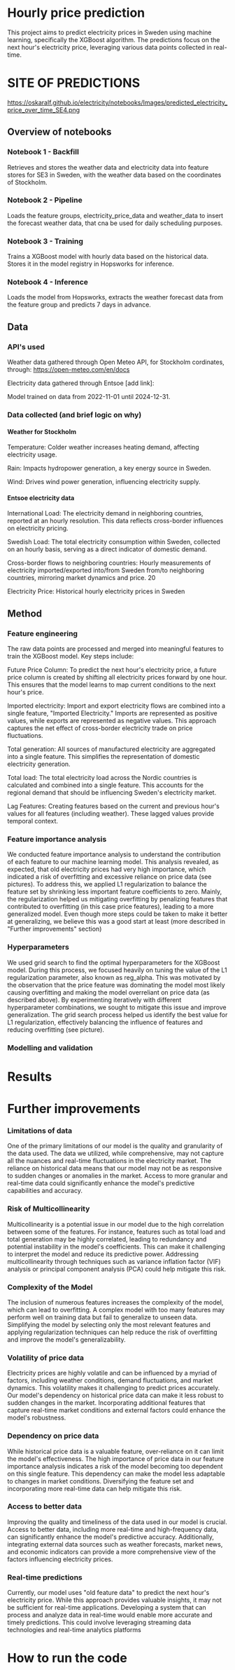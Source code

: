 # Hourly price prediction 
This project aims to predict electricity prices in Sweden using machine learning, specifically the XGBoost algorithm. The predictions focus on the next hour's electricity price, leveraging various data points collected in real-time.

# SITE OF PREDICTIONS
https://oskaralf.github.io/electricity/notebooks/Images/predicted_electricity_price_over_time_SE4.png

## Overview of notebooks

### Notebook 1 - Backfill
Retrieves and stores the weather data and electricity data into feature stores for SE3 in Sweden, with the weather data based on the coordinates of Stockholm.

### Notebook 2 - Pipeline
Loads the feature groups, electricity_price_data and weather_data to insert the forecast weather data, that cna be used for daily scheduling purposes. 

### Notebook 3 - Training
Trains a XGBoost model with hourly data based on the historical data. Stores it in the model registry in Hopsworks for inference.

### Notebook 4 - Inference
Loads the model from Hopsworks, extracts the weather forecast data from the feature group and predicts 7 days in advance. 

## Data 

### API's used
Weather data gathered through Open Meteo API, for Stockholm cordinates, through:
https://open-meteo.com/en/docs

Electricity data gathered through Entsoe [add link]:

Model trained on data from 2022-11-01 until 2024-12-31. 

### Data collected (and brief logic on why)

#### Weather for Stockholm
Temperature: Colder weather increases heating demand, affecting electricity usage.

Rain: Impacts hydropower generation, a key energy source in Sweden.

Wind: Drives wind power generation, influencing electricity supply.

#### Entsoe electricity data

International Load: The electricity demand in neighboring countries, reported at an hourly resolution. This data reflects cross-border influences on electricity pricing.  

Swedish Load: The total electricity consumption within Sweden, collected on an hourly basis, serving as a direct indicator of domestic demand.

Cross-border flows to neighboring countries: Hourly measurements of electricity imported/exported into/from Sweden from/to neighboring countries, mirroring market dynamics and price. 20

Electricity Price: Historical hourly electricity prices in Sweden

## Method

### Feature engineering

The raw data points are processed and merged into meaningful features to train the XGBoost model. Key steps include:

Future Price Column: To predict the next hour's electricity price, a future price column is created by shifting all electricity prices forward by one hour. This ensures that the model learns to map current conditions to the next hour's price.

Imported electricity: Import and export electricity flows are combined into a single feature, "Imported Electricity." Imports are represented as positive values, while exports are represented as negative values. This approach captures the net effect of cross-border electricity trade on price fluctuations.

Total generation: All sources of manufactured electricity are aggregated into a single feature. This simplifies the representation of domestic electricity generation.

Total load: The total electricity load across the Nordic countries is calculated and combined into a single feature. This accounts for the regional demand that should be influencing Sweden's electricity market.

Lag Features: Creating features based on the current and previous hour's values for all features (including weather). These lagged values provide temporal context. 

### Feature importance analysis
We conducted feature importance analysis to understand the contribution of each feature to our machine learning model. This analysis revealed, as expected, that old electricity prices had very high importance, which indicated a risk of overfitting and excessive reliance on price data (see pictures). To address this, we applied L1 regularization to balance the feature set by shrinking less important feature coefficients to zero. Mainly, the regularization helped us mitigating overfitting by penalizing features that contributed to overfitting (in this case price features), leading to a more generalized model. Even though more steps could be taken to make it better at generalizing, we believe this was a good start at least (more described in "Further improvements" section)

### Hyperparameters
We used grid search to find the optimal hyperparameters for the XGBoost model. During this process, we focused heavily on tuning the value of the L1 regularization parameter, also known as reg_alpha. This was motivated by the observation that the price feature was dominating the model most likely causing overfitting and making the model overreliant on price data (as described above). By experimenting iteratively with different hyperparameter combinations, we sought to mitigate this issue and improve generalization. The grid search process helped us identify the best value for L1 regularization, effectively balancing the influence of features and reducing overfitting (see picture).

### Modelling and validation

# Results

# Further improvements
### Limitations of data
One of the primary limitations of our model is the quality and granularity of the data used. The data we utilized, while comprehensive, may not capture all the nuances and real-time fluctuations in the electricity market. The reliance on historical data means that our model may not be as responsive to sudden changes or anomalies in the market. Access to more granular and real-time data could significantly enhance the model's predictive capabilities and accuracy.

### Risk of Multicollinearity
Multicollinearity is a potential issue in our model due to the high correlation between some of the features. For instance, features such as total load and total generation may be highly correlated, leading to redundancy and potential instability in the model's coefficients. This can make it challenging to interpret the model and reduce its predictive power. Addressing multicollinearity through techniques such as variance inflation factor (VIF) analysis or principal component analysis (PCA) could help mitigate this risk.

### Complexity of the Model
The inclusion of numerous features increases the complexity of the model, which can lead to overfitting. A complex model with too many features may perform well on training data but fail to generalize to unseen data. Simplifying the model by selecting only the most relevant features and applying regularization techniques can help reduce the risk of overfitting and improve the model's generalizability.

### Volatility of price data
Electricity prices are highly volatile and can be influenced by a myriad of factors, including weather conditions, demand fluctuations, and market dynamics. This volatility makes it challenging to predict prices accurately. Our model's dependency on historical price data can make it less robust to sudden changes in the market. Incorporating additional features that capture real-time market conditions and external factors could enhance the model's robustness.

### Dependency on price data
While historical price data is a valuable feature, over-reliance on it can limit the model's effectiveness. The high importance of price data in our feature importance analysis indicates a risk of the model becoming too dependent on this single feature. This dependency can make the model less adaptable to changes in market conditions. Diversifying the feature set and incorporating more real-time data can help mitigate this risk.

### Access to better data
Improving the quality and timeliness of the data used in our model is crucial. Access to better data, including more real-time and high-frequency data, can significantly enhance the model's predictive accuracy. Additionally, integrating external data sources such as weather forecasts, market news, and economic indicators can provide a more comprehensive view of the factors influencing electricity prices.

### Real-time predictions
Currently, our model uses "old feature data" to predict the next hour's electricity price. While this approach provides valuable insights, it may not be sufficient for real-time applications. Developing a system that can process and analyze data in real-time would enable more accurate and timely predictions. This could involve leveraging streaming data technologies and real-time analytics platforms

# How to run the code